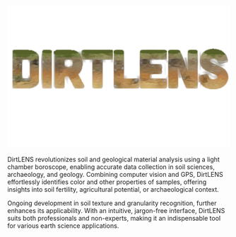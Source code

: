 ![Image](logo.png)

DirtLENS revolutionizes soil and geological material analysis using a light chamber boroscope, enabling accurate data collection in soil sciences, archaeology, and geology. Combining computer vision and GPS, DirtLENS effortlessly identifies color and other properties of samples, offering insights into soil fertility, agricultural potential, or archaeological context.

Ongoing development in soil texture and granularity recognition, further enhances its applicability. With an intuitive, jargon-free interface, DirtLENS suits both professionals and non-experts, making it an indispensable tool for various earth science applications.
